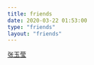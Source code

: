 ```yaml
---
title: friends
date: 2020-03-22 01:53:00
type: "friends"
layout: "friends"
---
```


[张玉莹](https://zhangyuying.top)
